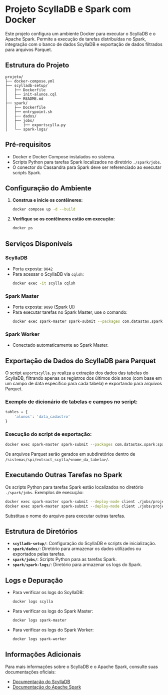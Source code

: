 # Projeto ScyllaDB e Spark com Docker

Este projeto configura um ambiente Docker para executar o ScyllaDB e o Apache Spark. Permite a execução de tarefas distribuídas no Spark, integração com o banco de dados ScyllaDB e exportação de dados filtrados para arquivos Parquet.

## Estrutura do Projeto

```
projeto/
├── docker-compose.yml
├── scylladb-setup/
│   ├── Dockerfile
│   ├── init-alunos.cql
│   └── README.md
├── spark/
│   ├── Dockerfile
│   ├── entrypoint.sh
│   ├── dados/
│   ├── jobs/
│   │   ├── exportscylla.py
│   └── spark-logs/
```

## Pré-requisitos

- Docker e Docker Compose instalados no sistema.
- Scripts Python para tarefas Spark localizados no diretório `./spark/jobs`.
- O conector do Cassandra para Spark deve ser referenciado ao executar scripts Spark.

## Configuração do Ambiente

1. **Construa e inicie os contêineres:**
   ```bash
   docker compose up -d --build
   ```

2. **Verifique se os contêineres estão em execução:**
   ```bash
   docker ps
   ```

## Serviços Disponíveis

### ScyllaDB
- Porta exposta: `9042`
- Para acessar o ScyllaDB via `cqlsh`:
  ```bash
  docker exec -it scylla cqlsh
  ```

### Spark Master
- Porta exposta: `9090` (Spark UI)
- Para executar tarefas no Spark Master, use o comando:
  ```bash
  docker exec spark-master spark-submit --packages com.datastax.spark:spark-cassandra-connector_2.12:3.3.0 --deploy-mode client <caminho-do-script>
  ```

### Spark Worker
- Conectado automaticamente ao Spark Master.

## Exportação de Dados do ScyllaDB para Parquet

O script `exportscylla.py` realiza a extração dos dados das tabelas do ScyllaDB, filtrando apenas os registros dos últimos dois anos (com base em um campo de data específico para cada tabela) e exportando para arquivos Parquet.

### Exemplo de dicionário de tabelas e campos no script:

```python
tables = {
    'alunos': 'data_cadastro'
}
```

### Execução do script de exportação:

```bash
docker exec spark-master spark-submit --packages com.datastax.spark:spark-cassandra-connector_2.12:3.3.0 ./jobs/exportscylla.py
```

Os arquivos Parquet serão gerados em subdiretórios dentro de `/sistemas/spi/extract_scylla/<nome_da_tabela>/`.

## Executando Outras Tarefas no Spark

Os scripts Python para tarefas Spark estão localizados no diretório `./spark/jobs`. Exemplos de execução:

```bash
docker exec spark-master spark-submit --deploy-mode client ./jobs/projeto1-tarefa1.py
docker exec spark-master spark-submit --deploy-mode client ./jobs/projeto1-tarefa2.py
```
Substitua o nome do arquivo para executar outras tarefas.

## Estrutura de Diretórios

- **`scylladb-setup/`**: Configuração do ScyllaDB e scripts de inicialização.
- **`spark/dados/`**: Diretório para armazenar os dados utilizados ou exportados pelas tarefas.
- **`spark/jobs/`**: Scripts Python para as tarefas Spark.
- **`spark/spark-logs/`**: Diretório para armazenar os logs do Spark.

## Logs e Depuração

- Para verificar os logs do ScyllaDB:
  ```bash
  docker logs scylla
  ```

- Para verificar os logs do Spark Master:
  ```bash
  docker logs spark-master
  ```

- Para verificar os logs do Spark Worker:
  ```bash
  docker logs spark-worker
  ```

## Informações Adicionais

Para mais informações sobre o ScyllaDB e o Apache Spark, consulte suas documentações oficiais:
- [Documentação do ScyllaDB](https://docs.scylladb.com)
- [Documentação do Apache Spark](https://spark.apache.org/docs/latest/)